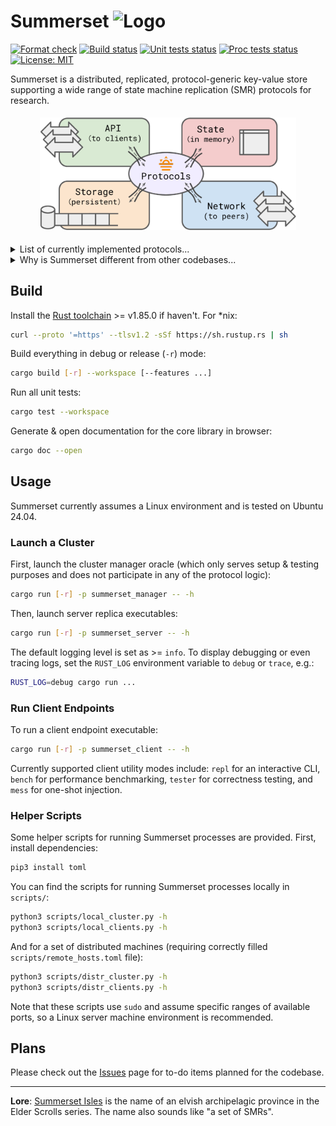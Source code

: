 # Summerset <img src="publish/README-logo.png" alt="Logo" height="26" />

[![Format check](https://github.com/josehu07/summerset/actions/workflows/format.yml/badge.svg)](https://github.com/josehu07/summerset/actions?query=josehu07%3Aformat)
[![Build status](https://github.com/josehu07/summerset/actions/workflows/build.yml/badge.svg)](https://github.com/josehu07/summerset/actions?query=josehu07%3Abuild)
[![Unit tests status](https://github.com/josehu07/summerset/actions/workflows/tests_unit.yml/badge.svg)](https://github.com/josehu07/summerset/actions?query=josehu07%3Atests_unit)
[![Proc tests status](https://github.com/josehu07/summerset/actions/workflows/tests_proc.yml/badge.svg)](https://github.com/josehu07/summerset/actions?query=josehu07%3Atests_proc)
[![License: MIT](https://img.shields.io/badge/License-MIT-blue.svg)](https://opensource.org/licenses/MIT)

Summerset is a distributed, replicated, protocol-generic key-value store supporting a wide range of state machine replication (SMR) protocols for research.

<p align="center">
  <img width="410" src="publish/README-arch.png" style="margin: 5px;">
</p>

<details>
<summary>List of currently implemented protocols...</summary>

| Protocol | Description | Link |
| :------: | :---------- | :--: |
| `RepNothing` | Simplest protocol with no replication | - |
| `SimplePush` | Pushing to peers w/o consistency guarantees | - |
| `ChainRep` | Bare implementation of Chain Replication | [paper](https://www.cs.cornell.edu/home/rvr/papers/OSDI04.pdf) |
| `MultiPaxos` | Classic MultiPaxos w/ modern features | [paper](https://www.microsoft.com/en-us/research/uploads/prod/2016/12/paxos-simple-Copy.pdf) |
| `EPaxos` | Leaderless-style Egalitarian Paxos | [paper](https://www.cs.cmu.edu/~dga/papers/epaxos-sosp2013.pdf) |
| `Raft` | Raft with explicit log and strong leadership | [paper](https://raft.github.io/raft.pdf) |
| `RSPaxos` | MultiPaxos w/ RS erasure code sharding | [paper](https://madsys.cs.tsinghua.edu.cn/publications/HPDC2014-mu.pdf) |
| `CRaft` | Raft w/ erasure code sharding and fallback | [paper](https://www.usenix.org/system/files/fast20-wang_zizhong.pdf) |
| `Crossword` | Quorum-shards tradeoff for dynamic payloads | tba |
| `QuorumLeases` | Local reads at leaseholders when quiescent | [paper](https://www.cs.cmu.edu/~imoraru/papers/qrl.pdf) |
| `Bodega` | Always-local linearizable reads via roster leases | tba |

Formal TLA+ specification of some protocols are provided in `tla+/`.

More exciting protocols, old and new, are actively being added!

</details>

<details>
<summary>Why is Summerset different from other codebases...</summary>

- **Async Rust**: Summerset is written in Rust and demonstrates an orderly usage of async programming structures backed by the [`tokio`](https://tokio.rs/) framework for distributed replication.
- **Channel/event-based**: Summerset adopts a channel-oriented, event-based system architecture; each replication protocol is basically just a set of event handlers plus a `tokio::select!` loop. The entire codebase contains 0 explicit usage of `Mutex`.
- **Modularized**: Common components of a distributed KV store, e.g. network transport and durable logger, as well as protocol-specific parallelism tasks, are cleanly separated from each other and connected through channels. This extends Go's philosophy of doing "synchronization by (low-cost) communication (of ownership transfers)".
- **Protocol-generic**: With the above points combined, Summerset is able (and strives) to support a set of different replication protocols in one codebase, with common functionalities abstracted out, leaving each protocol's implementation concise and to-the-point.

These design choices make protocol implementation in Summerset rather straight-forward and understandable, without making a sacrifice on performance.

Comments / issues / PRs / usage in your own projects are always welcome!

</details>

## Build

Install the [Rust toolchain](https://rustup.rs/) >= v1.85.0 if haven't. For \*nix:

```bash
curl --proto '=https' --tlsv1.2 -sSf https://sh.rustup.rs | sh
```

Build everything in debug or release (`-r`) mode:

```bash
cargo build [-r] --workspace [--features ...]
```

Run all unit tests:

```bash
cargo test --workspace
```

Generate & open documentation for the core library in browser:

```bash
cargo doc --open
```

## Usage

Summerset currently assumes a Linux environment and is tested on Ubuntu 24.04.

### Launch a Cluster

First, launch the cluster manager oracle (which only serves setup & testing purposes and does not participate in any of the protocol logic):

```bash
cargo run [-r] -p summerset_manager -- -h
```

Then, launch server replica executables:

```bash
cargo run [-r] -p summerset_server -- -h
```

The default logging level is set as >= `info`. To display debugging or even tracing logs, set the `RUST_LOG` environment variable to `debug` or `trace`, e.g.:

```bash
RUST_LOG=debug cargo run ...
```

### Run Client Endpoints

To run a client endpoint executable:

```bash
cargo run [-r] -p summerset_client -- -h
```

Currently supported client utility modes include: `repl` for an interactive CLI, `bench` for performance benchmarking, `tester` for correctness testing, and `mess` for one-shot injection.

### Helper Scripts

Some helper scripts for running Summerset processes are provided. First, install dependencies:

```bash
pip3 install toml
```

You can find the scripts for running Summerset processes locally in `scripts/`:

```bash
python3 scripts/local_cluster.py -h
python3 scripts/local_clients.py -h
```

And for a set of distributed machines (requiring correctly filled `scripts/remote_hosts.toml` file):

```bash
python3 scripts/distr_cluster.py -h
python3 scripts/distr_clients.py -h
```

Note that these scripts use `sudo` and assume specific ranges of available ports, so a Linux server machine environment is recommended.

## Plans

Please check out the [Issues](https://github.com/josehu07/summerset/issues) page for to-do items planned for the codebase.

---

**Lore**: [Summerset Isles](https://en.uesp.net/wiki/Online:Summerset) is the name of an elvish archipelagic province in the Elder Scrolls series. The name also sounds like "a set of SMRs".
